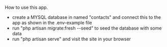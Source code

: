 How to use this app.
- create a MYSQL database in named "contacts" and connect this to the app as shown in the .env-example file
- run  "php artisan migrate:fresh --seed" to seed the database with some data
- run "php artisan serve" and visit the site in your browser
